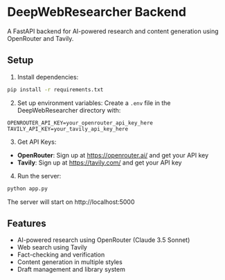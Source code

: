 # DeepWebResearcher Backend

A FastAPI backend for AI-powered research and content generation using OpenRouter and Tavily.

## Setup

1. Install dependencies:
```bash
pip install -r requirements.txt
```

2. Set up environment variables:
Create a `.env` file in the DeepWebResearcher directory with:
```
OPENROUTER_API_KEY=your_openrouter_api_key_here
TAVILY_API_KEY=your_tavily_api_key_here
```

3. Get API Keys:
- **OpenRouter**: Sign up at https://openrouter.ai/ and get your API key
- **Tavily**: Sign up at https://tavily.com/ and get your API key

4. Run the server:
```bash
python app.py
```

The server will start on http://localhost:5000

## Features

- AI-powered research using OpenRouter (Claude 3.5 Sonnet)
- Web search using Tavily
- Fact-checking and verification
- Content generation in multiple styles
- Draft management and library system
